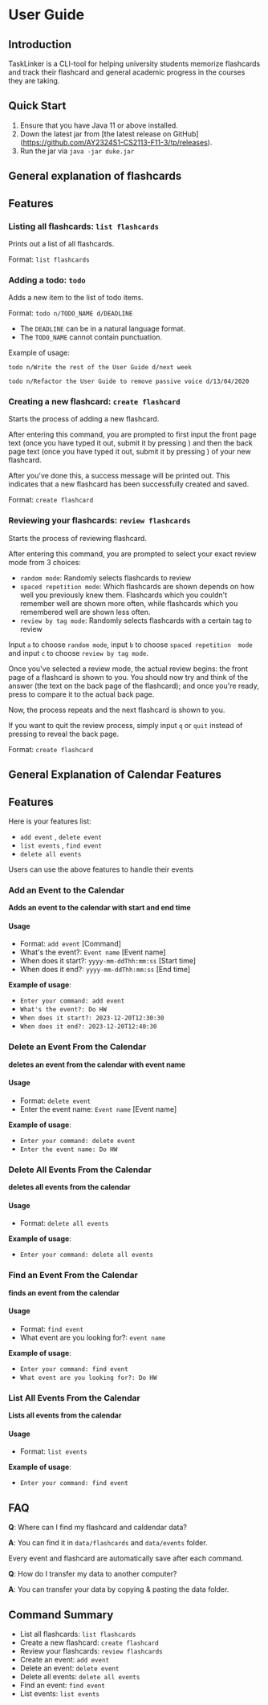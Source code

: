 # User Guide

## Introduction

TaskLinker is a CLI-tool for helping university students memorize flashcards 
and track their flashcard and general academic progress in the courses they are
taking.

## Quick Start

1. Ensure that you have Java 11 or above installed.
2. Down the latest jar from [the latest release on GitHub]
   (https://github.com/AY2324S1-CS2113-F11-3/tp/releases).
3. Run the jar via `java -jar duke.jar`

## General explanation of flashcards

## Features

### Listing all flashcards: `list flashcards`

Prints out a list of all flashcards.

Format: `list flashcards`

### Adding a todo: `todo`
Adds a new item to the list of todo items.

Format: `todo n/TODO_NAME d/DEADLINE`

* The `DEADLINE` can be in a natural language format.
* The `TODO_NAME` cannot contain punctuation.

Example of usage:

`todo n/Write the rest of the User Guide d/next week`

`todo n/Refactor the User Guide to remove passive voice d/13/04/2020`

### Creating a new flashcard: `create flashcard`

Starts the process of adding a new flashcard.

After entering this command, you are prompted to first input the front page 
text (once you have typed it out, submit it by pressing <ENTER>) and then the 
back page text (once you have typed it out, submit it by pressing <ENTER>) of 
your new flashcard.

After you've done this, a success message will be printed out. This 
indicates that a new flashcard has been successfully created and saved.

Format: `create flashcard`

### Reviewing your flashcards: `review flashcards`

Starts the process of reviewing flashcard.

After entering this command, you are prompted to select your exact review 
mode from 3 choices:

- `random mode`: Randomly selects flashcards to review
- `spaced repetition mode`: Which flashcards are shown depends on how well 
  you previously knew them. Flashcards which you couldn't remember well are 
  shown more often, while flashcards which you remembered well are shown 
  less often.
- `review by tag mode`: Randomly selects flashcards with a certain tag to review

Input `a` to choose `random mode`, input `b` to choose `spaced repetition 
mode` and input `c` to choose `review by tag mode`.

Once you've selected a review mode, the actual review begins: the front page 
of a flashcard is shown to you. You should now try and think of the answer 
(the text on the back page of the flashcard); and once you're ready, press 
<ENTER> to compare it to the actual back page.

Now, the process repeats and the next flashcard is shown to you.

If you want to quit the review process, simply input `q` or `quit` instead 
of pressing <ENTER> to reveal the back page.

Format: `create flashcard`

## General Explanation of Calendar Features

## Features

Here is your features list:

+ `add event` , `delete event`
+ `list events` , `find event`
+ `delete all events`

Users can use the above features to handle their events

### Add an Event to the Calendar

**Adds an event to the calendar with start and end time** 

#### Usage

+ Format: `add event` [Command]
+ What's the event?: `Event name` [Event name]
+ When does it start?: `yyyy-mm-ddThh:mm:ss` [Start time]
+ When does it end?: `yyyy-mm-ddThh:mm:ss` [End time]

**Example of usage**:

+ `Enter your command: add event`
+ `What's the event?: Do HW`
+ `When does it start?: 2023-12-20T12:30:30`
+ `When does it end?: 2023-12-20T12:40:30`

### Delete an Event From the Calendar

**deletes an event from the calendar with event name**

#### Usage

+ Format: `delete event` 
+ Enter the event name: `Event name` [Event name]

**Example of usage**:

+ `Enter your command: delete event`
+ `Enter the event name: Do HW`

### Delete All Events From the Calendar

**deletes all events from the calendar**

#### Usage

+ Format: `delete all events`

**Example of usage**:

+ `Enter your command: delete all events`

### Find an Event From the Calendar

**finds an event from the calendar**

#### Usage

+ Format: `find event`
+ What event are you looking for?: `event name`

**Example of usage**:

+ `Enter your command: find event`
+ `What event are you looking for?: Do HW`

### List All Events From the Calendar

**Lists all events from the calendar**

#### Usage

+ Format: `list events`

**Example of usage**:

+ `Enter your command: find event`

## FAQ

**Q**: Where can I find my flashcard and caldendar data?

**A**: You can find it in `data/flashcards` and `data/events` folder.

Every event and flashcard are automatically save after each command.

**Q**: How do I transfer my data to another computer? 

**A**: You can transfer your data by copying & pasting the data folder.

## Command Summary

* List all flashcards: `list flashcards`
* Create a new flashcard: `create flashcard`
* Review your flashcards: `review flashcards`
* Create an event: `add event`
* Delete an event: `delete event`
* Delete all events: `delete all events`
* Find an event: `find event`
* List events: `list events` 
